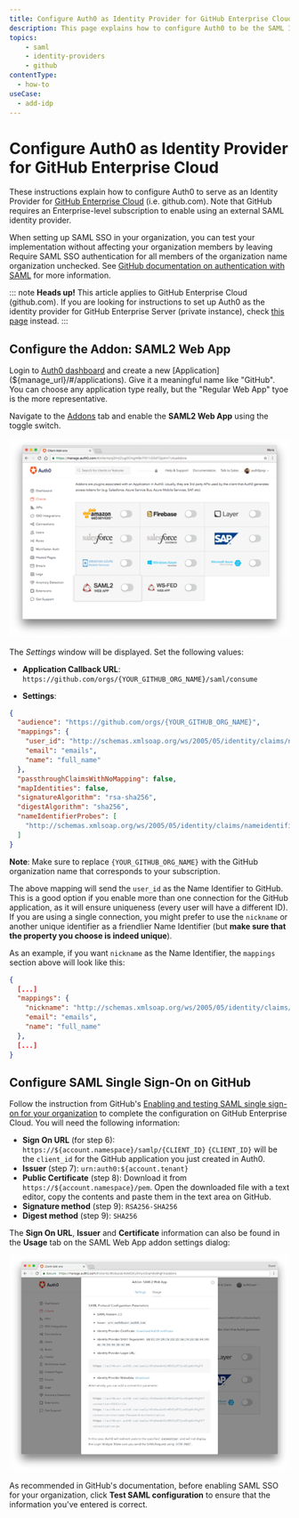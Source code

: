 ```yaml
---
title: Configure Auth0 as Identity Provider for GitHub Enterprise Cloud
description: This page explains how to configure Auth0 to be the SAML Identity Provider for a GitHub Enterprise Cloud (github.com) organization.
topics:
    - saml
    - identity-providers
    - github
contentType:
  - how-to
useCase:
  - add-idp
---
```


# Configure Auth0 as Identity Provider for GitHub Enterprise Cloud

These instructions explain how to configure Auth0 to serve as an Identity Provider for [GitHub Enterprise Cloud](https://help.github.com/en/articles/about-authentication-with-saml-single-sign-on) (i.e. github.com). Note that GitHub requires an Enterprise-level subscription to enable using an external SAML identity provider.

When setting up SAML SSO in your organization, you can test your implementation without affecting your organization members by leaving Require SAML SSO authentication for all members of the organization name organization unchecked. See [GitHub documentation on authentication with SAML](https://help.github.com/en/articles/about-authentication-with-saml-single-sign-on) for more information.

::: note
**Heads up!** This article applies to GitHub Enterprise Cloud (github.com). If you are looking for instructions to set up Auth0 as the identity provider for GitHub Enterprise Server (private instance), check [this page](/protocols/saml/saml-apps/github-server) instead.
:::

## Configure the Addon: SAML2 Web App

Login to [Auth0 dashboard](${manage_url}) and create a new [Application](${manage_url}/#/applications). Give it a meaningful name like "GitHub". You can choose any application type really, but the "Regular Web App" tyoe is the more representative. 

Navigate to the [Addons](${manage_url}/#/applications/${account.clientId}/addons) tab and enable the **SAML2 Web App** using the toggle switch.

![Application Addons](/media/articles/protocols/saml/github-cloud/client-addons.png)

The *Settings* window will be displayed. Set the following values:

- **Application Callback URL**: `https://github.com/orgs/{YOUR_GITHUB_ORG_NAME}/saml/consume`

- **Settings**:

```json
{
  "audience": "https://github.com/orgs/{YOUR_GITHUB_ORG_NAME}",
  "mappings": {
    "user_id": "http://schemas.xmlsoap.org/ws/2005/05/identity/claims/nameidentifier",
    "email": "emails",
    "name": "full_name"
  },
  "passthroughClaimsWithNoMapping": false,
  "mapIdentities": false,
  "signatureAlgorithm": "rsa-sha256",
  "digestAlgorithm": "sha256",
  "nameIdentifierProbes": [
    "http://schemas.xmlsoap.org/ws/2005/05/identity/claims/nameidentifier"
  ]
}
```

**Note**: Make sure to replace `{YOUR_GITHUB_ORG_NAME}` with the GitHub organization name that corresponds to your subscription.

The above mapping will send the `user_id` as the Name Identifier to GitHub. This is a good option if you enable more than one connection for the GitHub application, as it will ensure uniqueness (every user will have a different ID). If you are using a single connection, you might prefer to use the `nickname` or another unique identifier as a friendlier Name Identifier (but **make sure that the property you choose is indeed unique**). 

As an example, if you want `nickname` as the Name Identifier, the `mappings` section above will look like this:

```json
{
  [...]
  "mappings": {
    "nickname": "http://schemas.xmlsoap.org/ws/2005/05/identity/claims/nameidentifier",
    "email": "emails",
    "name": "full_name"
  },
  [...]
}
```

## Configure SAML Single Sign-On on GitHub
Follow the instruction from GitHub's [Enabling and testing SAML single sign-on for your organization](https://help.github.com/en/articles/enabling-and-testing-saml-single-sign-on-for-your-organization) to complete the configuration on GitHub Enterprise Cloud. You will need the following information:

* **Sign On URL** (for step 6): `https://${account.namespace}/samlp/{CLIENT_ID}`
  `{CLIENT_ID}` will be the `client_id` for the GitHub application you just created in Auth0.
* **Issuer** (step 7): `urn:auth0:${account.tenant}`
* **Public Certificate** (step 8): Download it from `https://${account.namespace}/pem`. Open the downloaded file with a text editor, copy the contents and paste them in the text area on GitHub.
* **Signature method** (step 9): `RSA256-SHA256`
* **Digest method** (step 9): `SHA256`

The **Sign On URL**, **Issuer** and **Certificate** information can also be found in the **Usage** tab on the SAML Web App addon settings dialog:

![Usage tab](/media/articles/protocols/saml/github-cloud/usage.png)

As recommended in GitHub's documentation, before enabling SAML SSO for your organization, click **Test SAML configuration** to ensure that the information you've entered is correct.